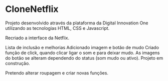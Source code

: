 # CloneNetflix
Projeto desenvolvido através da plataforma da Digital Innovation One utilizando as tecnologias HTML, CSS e Javascript.

Recriado a interface da Netflix.

Lista de inclusão e melhorias
Adicionado imagem e botão de mudo
Criado função de click, quando clicar ligar o som e para deixar mudo.
As imagens do botão se alteram dependendo do status (som mudo ou ativo).
Projeto em construção.

Pretendo alterar roupagem e criar novas funções.

